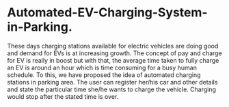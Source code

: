 # Automated-EV-Charging-System-in-Parking.
These days charging stations available for electric vehicles are doing good and demand for EVs is at increasing growth. The concept of pay and charge
for EV is really in boost but with that, the average time taken to fully charge an EV is around an hour which is time consuming for a busy human schedule.
To this, we have proposed the idea of automated charging stations in parking area.
The user can register her/his car and other details and state the particular time she/he wants to charge the vehicle. Charging would stop after the stated time is over.
